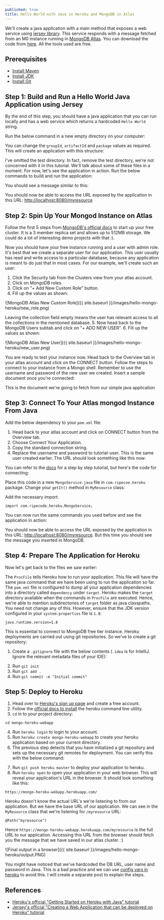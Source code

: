 ```yaml
---
published: true
title: Hello World with Java in Heroku and MongoDB in Atlas
---
```

We'll create a java application with a main method that exposes a web service using [jersey library][12]. This service responds with a message fetched from an M0 instance running in [MongoDB Atlas][1]. You can download the code from [here][13]. All the tools used are free.

## Prerequisites
* [Install Maven][4]
* [Install JDK][5]
* [Install Git][8]

## Step 1: Build and Run a Hello World Java Application using Jersey
By the end of this step, you should have a java application that you can run locally and has a web service which returns a hardcoded `Hello World` string.

Run the below command in a new empty directory on your computer:

<script src="https://gist.github.com/andrewnessinjim/fb8636ec3fae63c5944f8b241febd1fc.js"></script>
                
You can change the `groupId`, `artifactId` and `package` values as required. This will create an application with this structure:

<script src="https://gist.github.com/andrewnessinjim/0cbeca1dbc5125fda1c88c9901a7c1cd.js"></script>

I've omitted the test directory. In fact, remove the test directory, we're not concerned with it in this tutorial. We'll talk about some of these files in a moment. For now, let's see the application in action. Run the below commands to build and run the application:

<script src="https://gist.github.com/andrewnessinjim/23f94d0f5e4cb11284a50397e20aa3e8.js"></script>
    
You should see a message similar to this:

<script src="https://gist.github.com/andrewnessinjim/7a95295b8c83af19560c5197d93d12d4.js"></script>

You should now be able to access the URL exposed by the application in this URL: [http://localhost:8080/myresource](http://localhost:8080/myresource)

## Step 2: Spin Up Your Mongod Instance on Atlas
Follow the first 5 steps from [MongoDB's official docs][6] to start up your free cluster. It is a 3 member replica set and allows up to 512MB storage. We could do a lot of interesting demo projects with that :).

Now you should have your free instance running and a user with admin role. It's best that we create a separate user for our application. This user usually has read and write access to a particular database, because any application is meant to do just that in most cases. For our example, we'll create such an user:

1. Click the Security tab from the Clusters view from your atlas account.
2. Click on MongoDB roles.
3. Click on "+ Add New Custom Role" button.
4. Fill up the values as shown:

![MongoDB Atlas New Custom Role]({{ site.baseurl }}/images/hello-mongo-heroku/new_role.png)

Leaving the collection field empty means the user has relevant access to all the collections in the mentioned database.
5. Now head back to the MongoDB Users subtab and click on "+ ADD NEW USER".
6. Fill up the values as shown:

![MongoDB Atlas New User]({{ site.baseurl }}/images/hello-mongo-heroku/new_user.png)

You are ready to test your instance now. Head back to the Overview tab in your atlas account and click on the CONNECT button. Follow the steps to connect to your instance from a Mongo shell. Remember to use the username and password of the new user we created. Insert a sample document once you're connected:

<script src="https://gist.github.com/andrewnessinjim/f431e101c16f7d8fc95eff4bb5d1ccbc.js"></script>

This is the document we're going to fetch from our simple java application

## Step 3: Connect To Your Atlas mongod Instance From Java
Add the below dependency to your `pom.xml` file:

<script src="https://gist.github.com/andrewnessinjim/e60fd31b3b5c91b6c0399b7da315b646.js"></script>

1. Head back to your atlas account and click on CONNECT button from the Overview tab.
2. Choose Connect Your Application.
3. Copy the standard connection string.
4. Replace the username and password to tutorial-user. This is the same user created earlier. The URL should look something like this now:

<script src="https://gist.github.com/andrewnessinjim/402bd69f25f11e76a354b0cfbd4be437.js"></script>
    
You can refer to the [docs][7] for a step by step tutorial, but here's the code for connecting:

<script src="https://gist.github.com/andrewnessinjim/3f762c431f38f6852b5383afc33218e7.js"></script>

Place this code in a new `MongoService.java` file in `com.ripecoe.heroku` package. Change your `getIt()` method in `MyResource` class:

<script src="https://gist.github.com/andrewnessinjim/1595b5ad5ca880dc018982f37ab9fb96.js"></script>
    
 Add the necessary import:
 
`import com.ripecode.heroku.MongoService;`
    
 You can now run the same commands you used before and see the application in action:
 
<script src="https://gist.github.com/andrewnessinjim/23f94d0f5e4cb11284a50397e20aa3e8.js"></script>
    
  You should now be able to access the URL exposed by the application in this URL: [http://localhost:8080/myresource](http://localhost:8080/myresource). But this time you should see the message you inserted in MongoDB.

## Step 4: Prepare The Application for Heroku
Now let's get back to the files  we saw earlier:

<script src="https://gist.github.com/andrewnessinjim/8065cb53443f780a9f129db49d703cd9.js"></script>
    
The `ProcFile` tells Heroku how to run your application. This file will have the same java command that we have been using to run the application so far. The `pom.xml` file is configured to dump all your application dependencies into a directory called `dependency` under `target`. Heroku makes the `target` directory available when the commands in `ProcFile` are executed. Hence, we're able to mention subdirectories of `target` folder as java classpaths. You need not change any of this. However, ensure that the JDK version configured in your `system.properties` file is `1.8`:

`java.runtime.version=1.8`

This is essential to connect to MongoDB free tier instance. Heroku deployments are carried out using git repositories. So we've to create a git repository:

1. Create a `.gitignore` file with the below contents (`.idea` is for IntelliJ. Ignore the relevant metadata files of your IDE):

<script src="https://gist.github.com/andrewnessinjim/1c62f0b421e5d26115508013ff354a86.js"></script>

2. Run `git init`
3. Run `git add .`
4. Run `git commit -m "Initial commit"`

## Step 5: Deploy to Heroku

1. Head over to [Heroku's sign up page][9] and create a free account.
2. Follow the [official docs to install][10] the heroku command line utility.
3. `cd` in to your project directory:
    	
`cd mongo-heroku-webapp`
    
4. Run `heroku login` to login to your account.
5. Run `heroku create mongo-heroku-webapp` to create your heroku application based on your current directory.
6. The previous step detects that you have initialized a git repository and sets up the necessary git remotes for deployment. You can verify this with the below command:

<script src="https://gist.github.com/andrewnessinjim/2d51b55fb066adbdefbd1832cba66b77.js"></script>

7. Run `git push heroku master` to deploy your application to heroku.
8. Run `heroku open` to open your application in your web browser. This will reveal your application's URL in the browser. It should look something like this:

`https://mongo-heroku-webapp.herokuapp.com/`
        
Heroku doesn't know the actual URL's we're listening to from our application. But we have the base URL of our application. We can see in the `MyResource` class that we're listening for `/myresource` URL:

`@Path("myresource")`
        
Hence `https://mongo-heroku-webapp.herokuapp.com/myresource` is the full URL to our application. Accessing this URL from the browser should fetch you the message that we have saved in our atlas cluster. :)

![Final output in a browser]({{ site.baseurl }}/images/hello-mongo-heroku/output.PNG)

You might have noticed that we've hardcoded the DB URL, user name and password in Java. This is a bad practice and we can use [config vars in heroku][11] to avoid this. I will create a separate post to explain the steps.

## References
* [Heroku's official "Getting Started on Heroku with Java" tutorial][2]
* [Jersey's official "Creating a Web Application that can be deployed on Heroku" tutorial][3]

[1]: https://www.mongodb.com/cloud/atlas
[2]: https://devcenter.heroku.com/articles/getting-started-with-java
[3]: https://jersey.github.io/documentation/latest/getting-started.html#heroku-webapp
[4]: https://maven.apache.org/install.html
[5]: https://docs.oracle.com/cd/E19182-01/820-7851/inst_cli_jdk_javahome_t/
[6]: https://docs.atlas.mongodb.com/getting-started/
[7]: http://mongodb.github.io/mongo-java-driver/3.4/driver/getting-started/quick-start/
[8]: https://git-scm.com/book/en/v2/Getting-Started-Installing-Git
[9]: https://signup.heroku.com/dc
[10]: https://devcenter.heroku.com/articles/getting-started-with-java#set-up
[11]: https://devcenter.heroku.com/articles/getting-started-with-java#define-config-vars
[12]: https://jersey.github.io/
[13]: https://github.com/andrewnessinjim/mongo-heroku-webapp